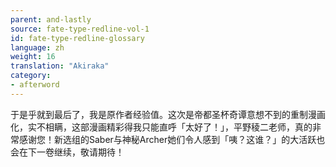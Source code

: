 ```yaml
---
parent: and-lastly
source: fate-type-redline-vol-1
id: fate-type-redline-glossary
language: zh
weight: 16
translation: "Akiraka"
category:
- afterword
---
```


于是乎就到最后了，我是原作者经验值。这次是帝都圣杯奇谭意想不到的重制漫画化，实不相瞒，这部漫画精彩得我只能直呼「太好了！」，平野稜二老师，真的非常感谢您！新选组的Saber与神秘Archer她们令人感到「咦？这谁？」的大活跃也会在下一卷继续，敬请期待！​​​​
